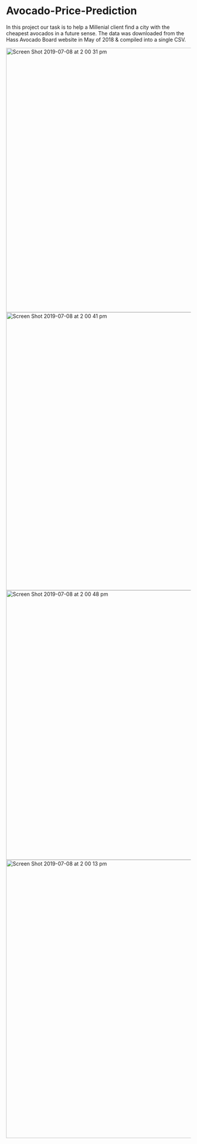 # Avocado-Price-Prediction

In this project our task is to help a Millenial client find a city with the cheapest avocados in a future sense. The data was downloaded from the Hass Avocado Board website in May of 2018 & compiled into a single CSV. 

<img width="720" alt="Screen Shot 2019-07-08 at 2 00 31 pm" src="https://user-images.githubusercontent.com/46860162/60782179-fa641d00-a188-11e9-99af-5fc7478cbcd1.png">

<img width="757" alt="Screen Shot 2019-07-08 at 2 00 41 pm" src="https://user-images.githubusercontent.com/46860162/60782181-fb954a00-a188-11e9-938b-75b5ca505385.png">

<img width="734" alt="Screen Shot 2019-07-08 at 2 00 48 pm" src="https://user-images.githubusercontent.com/46860162/60782183-fcc67700-a188-11e9-8d45-b2091c3fb101.png">

<img width="758" alt="Screen Shot 2019-07-08 at 2 00 13 pm" src="https://user-images.githubusercontent.com/46860162/60782185-ffc16780-a188-11e9-9f8b-5a0ba83cc06f.png">
